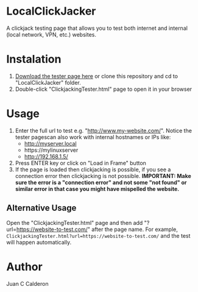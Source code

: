 # LocalClickJacker
A clickjack testing page that allows you to test both internet and internal (local network, VPN, etc.) websites.

# Instalation
1. [Download the tester page here](https://github.com/jcmaxsec/LocalClickJacker/blob/main/ClickjackingTester.html) or clone this repository and cd to "LocalClickJacker" folder.
2. Double-click "ClickjackingTester.html" page to open it in your browser

# Usage
1. Enter the full url to test e.g. "http://www.my-website.com/". Notice the tester pagescan also work with internal hostnames or IPs like:
   * http://myserver.local
   * https://mylinuxserver
   * http://192.168.1.5/
4. Press ENTER key or click on "Load in Frame" button
5. If the page is loaded then clickjacking is possible, if you see a connection error then clickjacking is not possible. **IMPORTANT: Make sure the error is a "connection error" and not some "not found" or similar error in that case you might have mispelled the website.**

## Alternative Usage
Open the "ClickjackingTester.html" page and then add "?url=https://website-to-test.com/" after the page name. For example, ```ClickjackingTester.html?url=https://website-to-test.com/``` and the test will happen automatically.

# Author
Juan C Calderon
